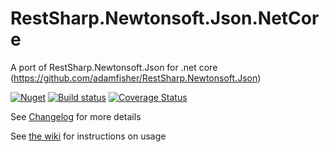 # RestSharp.Newtonsoft.Json.NetCore
A port of RestSharp.Newtonsoft.Json for .net core (https://github.com/adamfisher/RestSharp.Newtonsoft.Json)

[![Nuget](https://img.shields.io/nuget/v/RestSharp.Newtonsoft.Json.NetCore.svg)](https://nuget.org/packages/RestSharp.Newtonsoft.Json.NetCore/)
[![Build status](https://ci.appveyor.com/api/projects/status/c2epgt465hxo5bff?svg=true)](https://ci.appveyor.com/project/bernardbr/RestSharp.Newtonsoft.Json.NetCore)
[![Coverage Status](https://coveralls.io/repos/github/Alterdata/RestSharp.Newtonsoft.Json.NetCore/badge.svg)](https://coveralls.io/github/Alterdata/RestSharp.Newtonsoft.Json.NetCore)


See [Changelog](https://github.com/Alterdata/RestSharp.Newtonsoft.Json.NetCore/wiki/Changelog) for more details

See [the wiki](https://github.com/Alterdata/RestSharp.Newtonsoft.Json.NetCore/wiki) for instructions on usage

